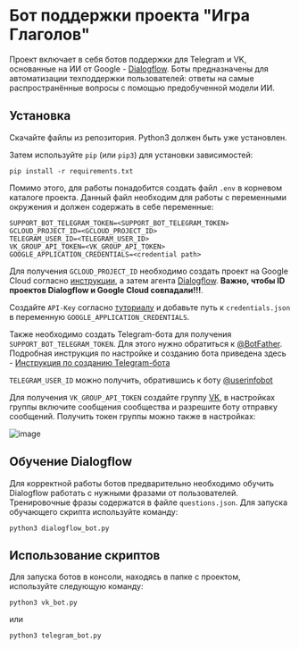 # Бот поддержки проекта "Игра Глаголов"

Проект включает в себя ботов поддержки для Telegram и VK, основанные на ИИ от Google - [Dialogflow](https://dialogflow.com/).
Боты предназначены для автоматизации техподдержки пользователей: ответы на самые распространённые вопросы с помощью предобученной модели ИИ.

## Установка

Скачайте файлы из репозитория. Python3 должен быть уже установлен. 

Затем используйте `pip` (или `pip3`) для установки зависимостей:
```
pip install -r requirements.txt
```
Помимо этого, для работы понадобится создать файл `.env` в корневом каталоге проекта. Данный файл необходим для работы с переменными окружения и должен содержать в себе переменные: 
```
SUPPORT_BOT_TELEGRAM_TOKEN=<SUPPORT_BOT_TELEGRAM_TOKEN>
GCLOUD_PROJECT_ID=<GCLOUD_PROJECT_ID>
TELEGRAM_USER_ID=<TELEGRAM_USER_ID>
VK_GROUP_API_TOKEN=<VK_GROUP_API_TOKEN>
GOOGLE_APPLICATION_CREDENTIALS=<credential path>
```

Для получения `GCLOUD_PROJECT_ID` необходимо создать проект на Google Cloud согласно [инструкции](https://cloud.google.com/dialogflow/es/docs/quick/setup), а затем агента [Dialogflow](https://cloud.google.com/dialogflow/es/docs/quick/build-agent). **Важно, чтобы ID проектов Dialogflow и Google Cloud совпадали!!!**. 

Создайте `API-Key` согласно [туториалу](https://cloud.google.com/docs/authentication/api-keys) и добавьте путь к `credentials.json` в переменную `GOOGLE_APPLICATION_CREDENTIALS`.


Также необходимо создать Telegram-бота для получения `SUPPORT_BOT_TELEGRAM_TOKEN`. Для этого нужно обратиться к [@BotFather](https://telegram.me/BotFather). Подробная инструкция по настройке и созданию бота приведена здесь - [Инструкция по созданию Telegram-бота](https://way23.ru/%D1%80%D0%B5%D0%B3%D0%B8%D1%81%D1%82%D1%80%D0%B0%D1%86%D0%B8%D1%8F-%D0%B1%D0%BE%D1%82%D0%B0-%D0%B2-telegram.html)

`TELEGRAM_USER_ID` можно получить, обратившись к боту [@userinfobot](https://t.me/getmyid_bot)

Для получения `VK_GROUP_API_TOKEN` создайте группу [VK](https://vk.com/groups?tab=admin), в настройках группы включите сообщения сообщества и разрешите боту отправку сообщений. Получить токен группы можно также в настройках:

![image](https://github.com/dmitriev-ilya/verb_game_support_bot/assets/67222917/3a1169a7-eb38-48b0-8cb3-0f770bdea080)

## Обучение Dialogflow

Для корректной работы ботов предварительно необходимо обучить Dialogflow работать с нужными фразами от пользователей. Тренировочные фразы содержатся в файле `questions.json`. Для запуска обучающего скрипта используйте команду:
```
python3 dialogflow_bot.py
```

## Использование скриптов

Для запуска ботов в консоли, находясь в папке с проектом, используйте следующую команду:

```
python3 vk_bot.py
```
или

```
python3 telegram_bot.py
```
